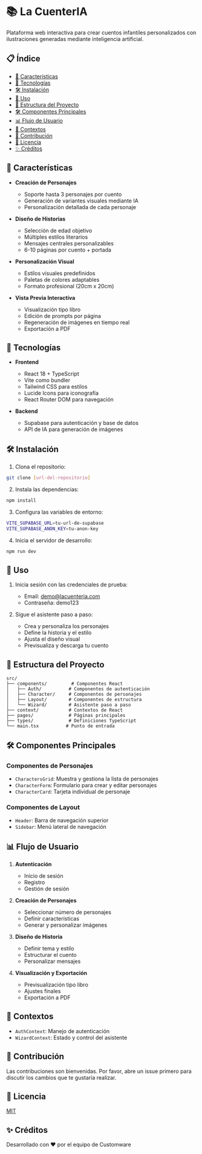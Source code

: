 # 📚 La CuenterIA

Plataforma web interactiva para crear cuentos infantiles personalizados con ilustraciones generadas mediante inteligencia artificial.

## 📋 Índice

- [🌟 Características](#-características)
- [🚀 Tecnologías](#-tecnologías)
- [🛠️ Instalación](#-instalación)
- [📝 Uso](#-uso)
- [📖 Estructura del Proyecto](#-estructura-del-proyecto)
- [🛠️ Componentes Principales](#-componentes-principales)
- [📊 Flujo de Usuario](#-flujo-de-usuario)
- [🔧 Contextos](#-contextos)
- [🤝 Contribución](#-contribución)
- [📄 Licencia](#-licencia)
- [✨ Créditos](#-créditos)

## 🌟 Características

- **Creación de Personajes**
  - Soporte hasta 3 personajes por cuento
  - Generación de variantes visuales mediante IA
  - Personalización detallada de cada personaje

- **Diseño de Historias**
  - Selección de edad objetivo
  - Múltiples estilos literarios
  - Mensajes centrales personalizables
  - 6-10 páginas por cuento + portada

- **Personalización Visual**
  - Estilos visuales predefinidos
  - Paletas de colores adaptables
  - Formato profesional (20cm x 20cm)

- **Vista Previa Interactiva**
  - Visualización tipo libro
  - Edición de prompts por página
  - Regeneración de imágenes en tiempo real
  - Exportación a PDF

## 🚀 Tecnologías

- **Frontend**
  - React 18 + TypeScript
  - Vite como bundler
  - Tailwind CSS para estilos
  - Lucide Icons para iconografía
  - React Router DOM para navegación

- **Backend**
  - Supabase para autenticación y base de datos
  - API de IA para generación de imágenes

## 🛠️ Instalación

1. Clona el repositorio:
```bash
git clone [url-del-repositorio]
```

2. Instala las dependencias:
```bash
npm install
```

3. Configura las variables de entorno:
```bash
VITE_SUPABASE_URL=tu-url-de-supabase
VITE_SUPABASE_ANON_KEY=tu-anon-key
```

4. Inicia el servidor de desarrollo:
```bash
npm run dev
```

## 📝 Uso

1. Inicia sesión con las credenciales de prueba:
   - Email: demo@lacuenteria.com
   - Contraseña: demo123

2. Sigue el asistente paso a paso:
   - Crea y personaliza los personajes
   - Define la historia y el estilo
   - Ajusta el diseño visual
   - Previsualiza y descarga tu cuento

## 📖 Estructura del Proyecto

```
src/
├── components/         # Componentes React
│   ├── Auth/          # Componentes de autenticación
│   ├── Character/     # Componentes de personajes
│   ├── Layout/        # Componentes de estructura
│   └── Wizard/        # Asistente paso a paso
├── context/           # Contextos de React
├── pages/             # Páginas principales
├── types/             # Definiciones TypeScript
└── main.tsx          # Punto de entrada
```

## 🛠️ Componentes Principales

### Componentes de Personajes
- `CharactersGrid`: Muestra y gestiona la lista de personajes
- `CharacterForm`: Formulario para crear y editar personajes
- `CharacterCard`: Tarjeta individual de personaje

### Componentes de Layout
- `Header`: Barra de navegación superior
- `Sidebar`: Menú lateral de navegación

## 📊 Flujo de Usuario

1. **Autenticación**
   - Inicio de sesión
   - Registro
   - Gestión de sesión

2. **Creación de Personajes**
   - Seleccionar número de personajes
   - Definir características
   - Generar y personalizar imágenes

3. **Diseño de Historia**
   - Definir tema y estilo
   - Estructurar el cuento
   - Personalizar mensajes

4. **Visualización y Exportación**
   - Previsualización tipo libro
   - Ajustes finales
   - Exportación a PDF

## 🔧 Contextos

- `AuthContext`: Manejo de autenticación
- `WizardContext`: Estado y control del asistente

## 🤝 Contribución

Las contribuciones son bienvenidas. Por favor, abre un issue primero para discutir los cambios que te gustaría realizar.

## 📄 Licencia

[MIT](LICENSE)

## ✨ Créditos

Desarrollado con ❤️ por el equipo de Customware